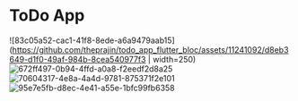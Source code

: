 # ToDo App
![83c05a52-cac1-41f8-8ede-a6a9479aab15](https://github.com/theprajin/todo_app_flutter_bloc/assets/11241092/d8eb3649-d1f0-49af-984b-8cea540977f3 | width=250)
![672ff497-0b94-4ffd-a0a8-f2eedf2d8a25](https://github.com/theprajin/todo_app_flutter_bloc/assets/11241092/29e85a81-5ff3-4f85-ac57-3935d08da2e1)
![70604317-4e8a-4a4d-9781-875371f2e101](https://github.com/theprajin/todo_app_flutter_bloc/assets/11241092/49b01e9f-3588-4228-9a6f-ad4b4fe0b272)
![95e7e5fb-d8ec-4e41-a55e-1bfc99fb6358](https://github.com/theprajin/todo_app_flutter_bloc/assets/11241092/7594940e-0d94-4d24-9232-128972123315)
